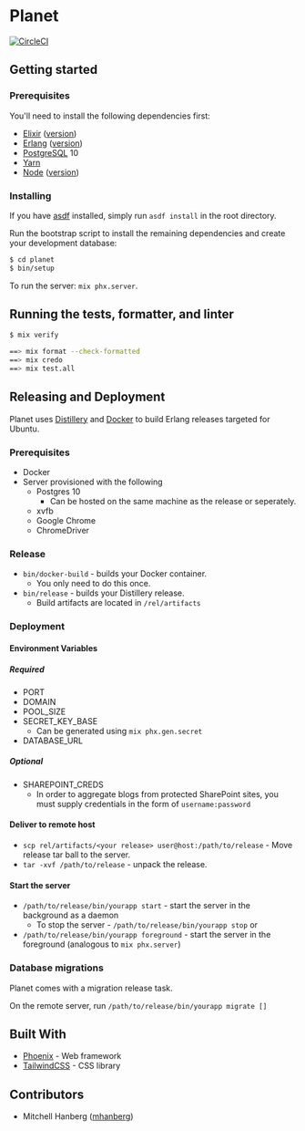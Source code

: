 # Planet

[![CircleCI](https://circleci.com/gh/mhanberg/planet.svg?style=svg)](https://circleci.com/gh/mhanberg/planet)

## Getting started

### Prerequisites

You'll need to install the following dependencies first:

- [Elixir](https://elixir-lang.org/install.html) ([version](https://github.com/mhanberg/planet/blob/master/.tool-versions))
- [Erlang](https://elixir-lang.org/install.html#installing-erlang) ([version](https://github.com/mhanberg/planet/blob/master/.tool-versions))
- [PostgreSQL](https://postgresapp.com/) 10
- [Yarn](https://yarnpkg.com/en/docs/install)
- [Node](#nodejs) ([version](https://github.com/levelhq/level/blob/master/.tool-versions))

### Installing

If you have [asdf](https://github.com/asdf-vm/asdf) installed, simply run `asdf install` in the root directory.

Run the bootstrap script to install the remaining dependencies and create your
development database:

```bash
$ cd planet
$ bin/setup
```

To run the server: `mix phx.server`.

## Running the tests, formatter, and linter

```bash
$ mix verify

==> mix format --check-formatted
==> mix credo
==> mix test.all
```

## Releasing and Deployment

Planet uses [Distillery](https://github.com/bitwalker/distillery/) and [Docker](https://www.docker.com/) to build Erlang releases targeted for Ubuntu.

### Prerequisites

* Docker
* Server provisioned with the following
    * Postgres 10 
        * Can be hosted on the same machine as the release or seperately.
    * xvfb
    * Google Chrome
    * ChromeDriver

### Release

* `bin/docker-build` - builds your Docker container.
    * You only need to do this once.
* `bin/release` - builds your Distillery release.
    * Build artifacts are located in `/rel/artifacts`

### Deployment

#### Environment Variables

##### Required

* PORT
* DOMAIN
* POOL_SIZE
* SECRET_KEY_BASE
    * Can be generated using `mix phx.gen.secret`
* DATABASE_URL

##### Optional

* SHAREPOINT_CREDS
    * In order to aggregate blogs from protected SharePoint sites, you must supply credentials in the form of `username:password`

#### Deliver to remote host
* `scp rel/artifacts/<your release> user@host:/path/to/release` - Move release tar ball to the server.
* `tar -xvf /path/to/release` - unpack the release.

#### Start the server

* `/path/to/release/bin/yourapp start` - start the server in the background as a daemon
    * To stop the server - `/path/to/release/bin/yourapp stop`
or
* `/path/to/release/bin/yourapp foreground` - start the server in the foreground (analogous to `mix phx.server`)

### Database migrations

Planet comes with a migration release task.

On the remote server, run `/path/to/release/bin/yourapp migrate []`

## Built With

- [Phoenix](http://phoenixframework.org/) - Web framework
- [TailwindCSS](https://tailwindcss.com/) - CSS library

## Contributors

- Mitchell Hanberg ([mhanberg](https://www.github.com/mahanberg))
